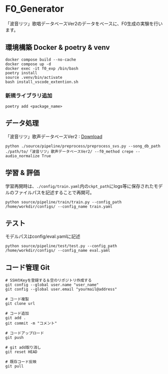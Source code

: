 # F0_Generator
「波音リツ」歌唱データベースVer2のデータをべースに、F0生成の実験を行います。

## 環境構築 Docker & poetry & venv
```
docker compose build --no-cache
docker compose up -d
docker exec -it f0_exp /bin/bash
poetry install
source .venv/bin/activate
bash install_vscode_extention.sh
```

### 新規ライブラリ追加
```
poetry add <package_name>
```

## データ処理
「波音リツ」歌声データベースVer2 : [Download](https://drive.google.com/drive/folders/1XA2cm3UyRpAk_BJb1LTytOWrhjsZKbSN)
```
python ./source/pipeline/preprocess/preprocess_svs.py --song_db_path ./path/to/「波音リツ」歌声データベースVer2/ --f0_method crepe --audio_normalize True
```

## 学習 & 評価
学習再開時は、`./config/train.yaml`内の`ckpt_path`にlogs等に保存されたモデルのファイルパスを記述することで再開可。
```
python source/pipeline/train/train.py --config_path /home/workdir/configs/ --config_name train.yaml
```
## テスト
モデルパスはconfig/eval.yamlに記述
```
python source/pipeline/test/test.py --config_path /home/workdir/configs/ --config_name eval.yaml
```

## コード管理 Git

```
# SSHのKeyを登録する＆空のリポジトリ作成する
git config --global user.name "user_name"
git config --global user.email "yourmail@address"

# コード複製
git clone url

# コード追加
git add .
git commit -m "コメント"

# コードアップロード
git push

# git add取り消し
git reset HEAD

# 既存コード反映
git pull

```